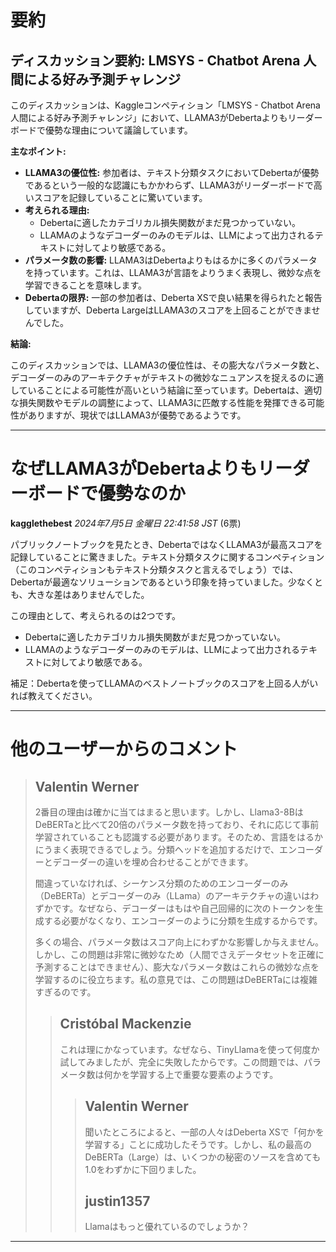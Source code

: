 # 要約 
## ディスカッション要約: LMSYS - Chatbot Arena 人間による好み予測チャレンジ

このディスカッションは、Kaggleコンペティション「LMSYS - Chatbot Arena 人間による好み予測チャレンジ」において、LLAMA3がDebertaよりもリーダーボードで優勢な理由について議論しています。

**主なポイント:**

* **LLAMA3の優位性:** 参加者は、テキスト分類タスクにおいてDebertaが優勢であるという一般的な認識にもかかわらず、LLAMA3がリーダーボードで高いスコアを記録していることに驚いています。
* **考えられる理由:**
    * Debertaに適したカテゴリカル損失関数がまだ見つかっていない。
    * LLAMAのようなデコーダーのみのモデルは、LLMによって出力されるテキストに対してより敏感である。
* **パラメータ数の影響:** LLAMA3はDebertaよりもはるかに多くのパラメータを持っています。これは、LLAMA3が言語をよりうまく表現し、微妙な点を学習できることを意味します。
* **Debertaの限界:** 一部の参加者は、Deberta XSで良い結果を得られたと報告していますが、Deberta LargeはLLAMA3のスコアを上回ることができませんでした。

**結論:**

このディスカッションでは、LLAMA3の優位性は、その膨大なパラメータ数と、デコーダーのみのアーキテクチャがテキストの微妙なニュアンスを捉えるのに適していることによる可能性が高いという結論に至っています。Debertaは、適切な損失関数やモデルの調整によって、LLAMA3に匹敵する性能を発揮できる可能性がありますが、現状ではLLAMA3が優勢であるようです。


---
# なぜLLAMA3がDebertaよりもリーダーボードで優勢なのか

**kagglethebest** *2024年7月5日 金曜日 22:41:58 JST* (6票)

パブリックノートブックを見たとき、DebertaではなくLLAMA3が最高スコアを記録していることに驚きました。テキスト分類タスクに関するコンペティション（このコンペティションもテキスト分類タスクと言えるでしょう）では、Debertaが最適なソリューションであるという印象を持っていました。少なくとも、大きな差はありませんでした。

この理由として、考えられるのは2つです。

* Debertaに適したカテゴリカル損失関数がまだ見つかっていない。
* LLAMAのようなデコーダーのみのモデルは、LLMによって出力されるテキストに対してより敏感である。

補足：Debertaを使ってLLAMAのベストノートブックのスコアを上回る人がいれば教えてください。

---
# 他のユーザーからのコメント

> ## Valentin Werner
> 
> 2番目の理由は確かに当てはまると思います。しかし、Llama3-8BはDeBERTaと比べて20倍のパラメータ数を持っており、それに応じて事前学習されていることも認識する必要があります。そのため、言語をはるかにうまく表現できるでしょう。分類ヘッドを追加するだけで、エンコーダーとデコーダーの違いを埋め合わせることができます。
> 
> 間違っていなければ、シーケンス分類のためのエンコーダーのみ（DeBERTa）とデコーダーのみ（LLama）のアーキテクチャの違いはわずかです。なぜなら、デコーダーはもはや自己回帰的に次のトークンを生成する必要がなくなり、エンコーダーのように分類を生成するからです。
> 
> 多くの場合、パラメータ数はスコア向上にわずかな影響しか与えません。しかし、この問題は非常に微妙なため（人間でさえデータセットを正確に予測することはできません）、膨大なパラメータ数はこれらの微妙な点を学習するのに役立ちます。私の意見では、この問題はDeBERTaには複雑すぎるのです。
> 
> 
> 
> > ## Cristóbal Mackenzie
> > 
> > これは理にかなっています。なぜなら、TinyLlamaを使って何度か試してみましたが、完全に失敗したからです。この問題では、パラメータ数は何かを学習する上で重要な要素のようです。
> > 
> > 
> > 
> > > ## Valentin Werner
> > > 
> > > 聞いたところによると、一部の人々はDeberta XSで「何かを学習する」ことに成功したそうです。しかし、私の最高のDeBERTa（Large）は、いくつかの秘密のソースを含めても1.0をわずかに下回りました。
> > > 
> > > 
> > > 
> > > ## justin1357
> > > 
> > > Llamaはもっと優れているのでしょうか？
> > > 
> > > 
> > > 
---


